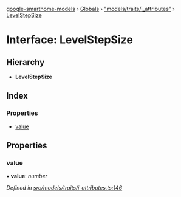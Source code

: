 [google-smarthome-models](../README.md) › [Globals](../globals.md) › ["models/traits/i_attributes"](../modules/_models_traits_i_attributes_.md) › [LevelStepSize](_models_traits_i_attributes_.levelstepsize.md)

# Interface: LevelStepSize

## Hierarchy

* **LevelStepSize**

## Index

### Properties

* [value](_models_traits_i_attributes_.levelstepsize.md#value)

## Properties

###  value

• **value**: *number*

*Defined in [src/models/traits/i_attributes.ts:146](https://github.com/galactic1969/google-smarthome-models/blob/633871f/src/models/traits/i_attributes.ts#L146)*
